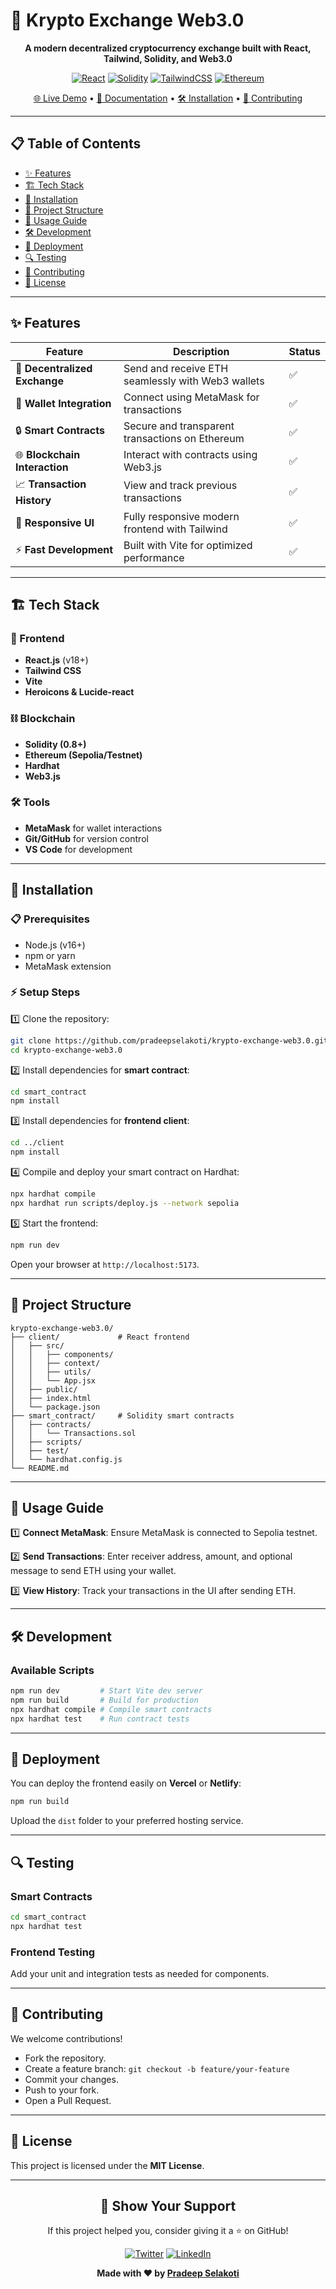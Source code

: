 

 # 🚀 Krypto Exchange Web3.0

<div align="center">

**A modern decentralized cryptocurrency exchange built with React, Tailwind, Solidity, and Web3.0**

[![React](https://img.shields.io/badge/React-18+-61DAFB?style=for-the-badge\&logo=react\&logoColor=black)](https://react.dev/)
[![Solidity](https://img.shields.io/badge/Solidity-0.8+-363636?style=for-the-badge\&logo=solidity\&logoColor=white)](https://soliditylang.org/)
[![TailwindCSS](https://img.shields.io/badge/TailwindCSS-3+-38B2AC?style=for-the-badge\&logo=tailwind-css\&logoColor=white)](https://tailwindcss.com/)
[![Ethereum](https://img.shields.io/badge/Ethereum-3C3C3D?style=for-the-badge\&logo=ethereum\&logoColor=white)](https://ethereum.org/)

[🌐 Live Demo](#) • [📖 Documentation](#) • [🛠️ Installation](#-installation) • [🤝 Contributing](#-contributing)

</div>

---

## 📋 Table of Contents

* [✨ Features](#-features)
* [🏗️ Tech Stack](#️-tech-stack)
* [🚀 Installation](#-installation)
* [📁 Project Structure](#-project-structure)
* [📱 Usage Guide](#-usage-guide)
* [🛠️ Development](#️-development)
* [🚀 Deployment](#-deployment)
* [🔍 Testing](#-testing)
* [🤝 Contributing](#-contributing)
* [📄 License](#-license)

---

## ✨ Features

| Feature                       | Description                                       | Status |
| ----------------------------- | ------------------------------------------------- | ------ |
| 💱 **Decentralized Exchange** | Send and receive ETH seamlessly with Web3 wallets | ✅      |
| 🦊 **Wallet Integration**     | Connect using MetaMask for transactions           | ✅      |
| 🔒 **Smart Contracts**        | Secure and transparent transactions on Ethereum   | ✅      |
| 🌐 **Blockchain Interaction** | Interact with contracts using Web3.js             | ✅      |
| 📈 **Transaction History**    | View and track previous transactions              | ✅      |
| 🎨 **Responsive UI**          | Fully responsive modern frontend with Tailwind    | ✅      |
| ⚡ **Fast Development**        | Built with Vite for optimized performance         | ✅      |

---

## 🏗️ Tech Stack

### 🎨 Frontend

* **React.js** (v18+)
* **Tailwind CSS**
* **Vite**
* **Heroicons & Lucide-react**

### ⛓️ Blockchain

* **Solidity (0.8+)**
* **Ethereum (Sepolia/Testnet)**
* **Hardhat**
* **Web3.js**

### 🛠️ Tools

* **MetaMask** for wallet interactions
* **Git/GitHub** for version control
* **VS Code** for development

---

## 🚀 Installation

### 📋 Prerequisites

* Node.js (v16+)
* npm or yarn
* MetaMask extension

### ⚡ Setup Steps

1️⃣ Clone the repository:

```bash
git clone https://github.com/pradeepselakoti/krypto-exchange-web3.0.git
cd krypto-exchange-web3.0
```

2️⃣ Install dependencies for **smart contract**:

```bash
cd smart_contract
npm install
```

3️⃣ Install dependencies for **frontend client**:

```bash
cd ../client
npm install
```

4️⃣ Compile and deploy your smart contract on Hardhat:

```bash
npx hardhat compile
npx hardhat run scripts/deploy.js --network sepolia
```

5️⃣ Start the frontend:

```bash
npm run dev
```

Open your browser at `http://localhost:5173`.

---

## 📁 Project Structure

```
krypto-exchange-web3.0/
├── client/             # React frontend
│   ├── src/
│   │   ├── components/
│   │   ├── context/
│   │   ├── utils/
│   │   └── App.jsx
│   ├── public/
│   ├── index.html
│   └── package.json
├── smart_contract/     # Solidity smart contracts
│   ├── contracts/
│   │   └── Transactions.sol
│   ├── scripts/
│   ├── test/
│   └── hardhat.config.js
└── README.md
```

---

## 📱 Usage Guide

1️⃣ **Connect MetaMask**: Ensure MetaMask is connected to Sepolia testnet.

2️⃣ **Send Transactions**: Enter receiver address, amount, and optional message to send ETH using your wallet.

3️⃣ **View History**: Track your transactions in the UI after sending ETH.

---

## 🛠️ Development

### Available Scripts

```bash
npm run dev         # Start Vite dev server
npm run build       # Build for production
npx hardhat compile # Compile smart contracts
npx hardhat test    # Run contract tests
```

---

## 🚀 Deployment

You can deploy the frontend easily on **Vercel** or **Netlify**:

```bash
npm run build
```

Upload the `dist` folder to your preferred hosting service.

---

## 🔍 Testing

### Smart Contracts

```bash
cd smart_contract
npx hardhat test
```

### Frontend Testing

Add your unit and integration tests as needed for components.

---

## 🤝 Contributing

We welcome contributions!

* Fork the repository.
* Create a feature branch: `git checkout -b feature/your-feature`
* Commit your changes.
* Push to your fork.
* Open a Pull Request.

---

## 📄 License

This project is licensed under the **MIT License**.

---

<div align="center">

## 🌟 Show Your Support

If this project helped you, consider giving it a ⭐ on GitHub!

[![Twitter](https://img.shields.io/badge/Twitter-1DA1F2?style=for-the-badge\&logo=twitter\&logoColor=white)](https://x.com/pradeepselakoti)
[![LinkedIn](https://img.shields.io/badge/LinkedIn-0077B5?style=for-the-badge\&logo=linkedin\&logoColor=white)](https://www.linkedin.com/in/pradeep-selakoti-346a57269)

**Made with ❤️ by [Pradeep Selakoti](https://github.com/pradeepselakoti)**

</div>
